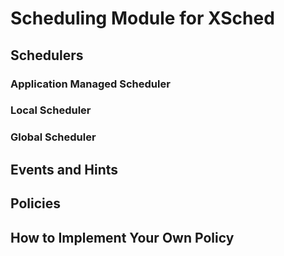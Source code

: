 # Scheduling Module for XSched

## Schedulers

### Application Managed Scheduler

### Local Scheduler

### Global Scheduler

## Events and Hints

## Policies

## How to Implement Your Own Policy
